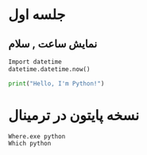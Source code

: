 # جلسه اول
## نمایش ساعت , سلام 
```python
Import datetime
datetime.datetime.now()
```

```python
print("Hello, I'm Python!")
````

# نسخه پایتون در ترمینال
```
Where.exe python
Which python
```
